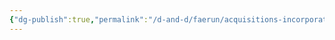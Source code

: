 ```yaml
---
{"dg-publish":true,"permalink":"/d-and-d/faerun/acquisitions-incorporated/lore-reference/p-cs/soren/"}
---
```


